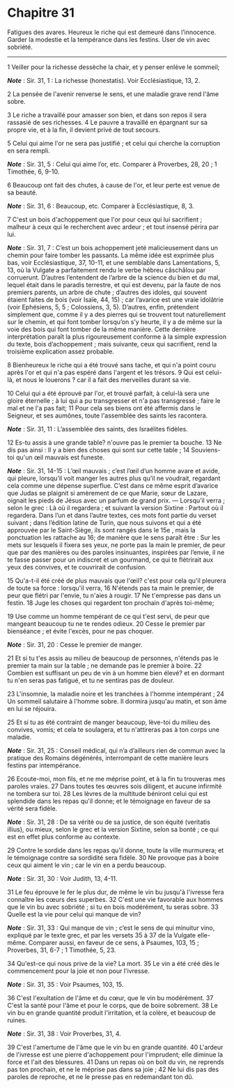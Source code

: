 # Chapitre 31

Fatigues des avares.
Heureux le riche qui est demeuré dans l’innocence.
Garder la modestie et la tempérance dans les festins.
User de vin avec sobriété.

***

1 Veiller pour la richesse dessèche la chair, et y penser enlève le sommeil;

***Note*** :  Sir. 31, 1 : La richesse (honestatis). Voir Ecclésiastique, 13, 2.

2 La pensée de l'avenir renverse le sens, et une maladie grave rend l'âme sobre.


3 Le riche a travaillé pour amasser son bien, et dans son repos il sera rassasié de ses richesses. 4 Le pauvre a travaillé en épargnant sur sa propre vie, et à la fin, il devient privé de tout secours.


5 Celui qui aime l'or ne sera pas justifié ; et celui qui cherche la corruption en sera rempli.

***Note*** :  Sir. 31, 5 : Celui qui aime l’or, etc. Comparer à Proverbes, 28, 20 ; 1 Timothée, 6, 9-10.

6 Beaucoup ont fait des chutes, à cause de l'or, et leur perte est venue de sa beauté.

***Note*** :  Sir. 31, 6 : Beaucoup, etc. Comparer à Ecclésiastique, 8, 3.

7 C'est un bois d'achoppement que l'or pour ceux qui lui sacrifient ; malheur à ceux qui le recherchent avec ardeur ; et tout insensé périra par lui.

***Note*** :  Sir. 31, 7 : C’est un bois achoppement jeté malicieusement dans un chemin pour faire tomber les passants. La même idée est exprimée plus bas, voir Ecclésiastique, 37, 10-11, et une semblable dans Lamentations, 5, 13, où la Vulgate a parfaitement rendu le verbe hébreu câschâlou par corruerunt. D’autres l’entendent de l’arbre de la science du bien et du mal, lequel était dans le paradis terrestre, et qui est devenu, par la faute de nos premiers parents, un arbre de chute ; d’autres des idoles, qui souvent étaient faites de bois (voir Isaïe, 44, 15) ; car l’avarice est une vraie idolâtrie (voir Ephésiens, 5, 5 ; Colossiens, 3, 5). D’autres, enfin, prétendent simplement que, comme il y a des pierres qui se trouvent tout naturellement sur le chemin, et qui font tomber lorsqu’on s’y heurte, il y a de même sur la voie des bois qui font tomber de la même manière. Cette dernière interprétation paraît la plus rigoureusement conforme à la simple expression du texte, bois d’achoppement ; mais suivante, ceux qui
sacrifient, rend la troisième explication assez probable.


8 Bienheureux le riche qui a été trouvé sans tache, et qui n'a point couru après l'or et qui n'a pas espéré dans l'argent et les trésors. 9 Qui est celui-là, et nous le louerons ? car il a fait des merveilles durant sa vie.


10 Celui qui a été éprouvé par l'or, et trouvé parfait, à celui-là sera une gloire éternelle ; à lui qui a pu transgresser et n'a pas transgressé ; faire le mal et ne l'a pas fait; 11 Pour cela ses biens ont été affermis dans le Seigneur, et ses aumônes, toute l'assemblée des saints les racontera.

***Note*** :  Sir. 31, 11 : L’assemblée des saints, des Israélites fidèles.


12 Es-tu assis à une grande table? n'ouvre pas le premier ta bouche. 13 Ne dis pas ainsi : Il y a bien des choses qui sont sur cette table ; 14 Souviens-toi qu'un œil mauvais est funeste.

***Note*** :  Sir. 31, 14-15 : L’œil mauvais ; c’est l’œil d’un homme avare et avide, qui pleure, lorsqu’il voit manger les autres plus qu’il ne voudrait, regardant cela comme une dépense superflue. C’est dans ce même esprit d’avarice que Judas se plaignit si amèrement de ce que Marie, sœur de Lazare, oignait les pieds de Jésus avec un parfum de grand prix. ― Lorsqu’il verra ; selon le grec : Là où il regardera ; et suivant la version Sixtine : Partout où il regardera. Dans l’un et dans l’autre textes, ces mots font partie du verset suivant ; dans l’édition latine de Turin, que nous suivons et qui a été approuvée par le Saint-Siège, ils sont rangés dans le 15e , mais la ponctuation les rattache au 16; de manière que le sens paraît être : Sur les mets sur lesquels il fixera ses yeux, ne porte pas la main le premier, de peur que par des manières ou des paroles insinuantes, inspirées par l’envie, il ne te fasse passer pour un indiscret et un gourmand, ce qui te flétrirait aux yeux des convives, et te couvrirait de
confusion.


15 Qu'a-t-il été créé de plus mauvais que l'œil? c'est pour cela qu'il pleurera de toute sa force : lorsqu'il verra, 16 N'étends pas ta main le premier, de peur que flétri par l'envie, tu n'aies à rougir. 17 Ne t'empresse pas dans un festin. 18 Juge les choses qui regardent ton prochain d'après toi-même;


19 Use comme un homme tempérant de ce qui t'est servi, de peur que mangeant beaucoup tu ne te rendes odieux. 20 Cesse le premier par bienséance ; et évite l'excès, pour ne pas choquer.

***Note*** :  Sir. 31, 20 : Cesse le premier de manger.

21 Et si tu t'es assis au milieu de beaucoup de personnes, n'étends pas le premier ta main sur la table ; ne demande pas le premier à boire. 22 Combien est suffisant un peu de vin à un homme bien élevé? et en dormant tu n'en seras pas fatigué, et tu ne sentiras pas de douleur.


23 L'insomnie, la maladie noire et les tranchées à l'homme intempérant ; 24 Un sommeil salutaire à l'homme sobre. Il dormira jusqu'au matin, et son âme en lui se réjouira.


25 Et si tu as été contraint de manger beaucoup, lève-toi du milieu des convives, vomis; et cela te soulagera, et tu n'attireras pas à ton corps une maladie.

***Note*** :  Sir. 31, 25 : Conseil médical, qui n’a d’ailleurs rien de commun avec la pratique des Romains dégénérés, interrompant de cette manière leurs festins par intempérance.

26 Ecoute-moi, mon fils, et ne me méprise point, et à la fin tu trouveras mes paroles vraies. 27 Dans toutes tes œuvres sois diligent, et aucune infirmité ne tombera sur toi. 28 Les lèvres de la multitude béniront celui qui est splendide dans les repas qu'il donne; et le témoignage en faveur de sa vérité sera fidèle.

***Note*** :  Sir. 31, 28 : De sa vérité ou de sa justice, de son équité (veritatis illius), ou mieux, selon le grec et la version Sixtine, selon sa bonté ; ce qui est en effet plus conforme au contexte.

29 Contre le sordide dans les repas qu'il donne, toute la ville murmurera; et le témoignage contre sa sordidité sera fidèle. 30 Ne provoque pas à boire ceux qui aiment le vin ; car le vin en a perdu beaucoup.

***Note*** :  Sir. 31, 30 : Voir Judith, 13, 4-11.


31 Le feu éprouve le fer le plus dur, de même le vin bu jusqu'à l'ivresse fera connaître les cœurs des superbes. 32 C'est une vie favorable aux hommes que le vin bu avec sobriété ; si tu en bois modérément, tu seras sobre. 33 Quelle est la vie pour celui qui manque de vin?

***Note*** :  Sir. 31, 33 : Qui manque de vin ; c’est le sens de qui minuitur vino, expliqué par le texte grec, et par les versets 35 à 37 de la Vulgate elle-même. Comparer aussi, en faveur de ce sens, à Psaumes, 103, 15 ; Proverbes, 31, 6-7 ; 1 Timothée, 5, 23.

34 Qu'est-ce qui nous prive de la vie? La mort. 35 Le vin a été créé dès le commencement pour la joie et non pour l'ivresse.

***Note*** :  Sir. 31, 35 : Voir Psaumes, 103, 15.

36 C'est l'exultation de l'âme et du cœur, que le vin bu modérément. 37 C'est la santé pour l'âme et pour le corps, que de boire sobrement. 38 Le vin bu en grande quantité produit l'irritation, et la colère, et beaucoup de ruines.

***Note*** :  Sir. 31, 38 : Voir Proverbes, 31, 4.

39 C'est l'amertume de l'âme que le vin bu en grande quantité. 40 L'ardeur de l'ivresse est une pierre d'achoppement pour l'imprudent; elle diminue la force et l'ait des blessures. 41 Dans un repas où on boit du vin, ne reprends pas ton prochain, et ne le méprise pas dans sa joie ; 42 Ne lui dis pas des paroles de reproche, et ne le presse pas en redemandant ton dû.

